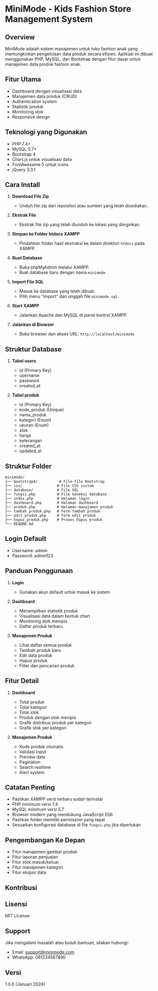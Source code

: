 # MiniMode - Kids Fashion Store Management System

## Overview

MiniMode adalah sistem manajemen untuk toko fashion anak yang memungkinkan pengelolaan data produk secara efisien. Aplikasi ini dibuat menggunakan PHP, MySQL, dan Bootstrap dengan fitur dasar untuk manajemen data produk fashion anak.

## Fitur Utama

- Dashboard dengan visualisasi data
- Manajemen data produk (CRUD)
- Authentication system
- Statistik produk
- Monitoring stok
- Responsive design

## Teknologi yang Digunakan

- PHP 7.4+
- MySQL 5.7+
- Bootstrap 4
- Chart.js untuk visualisasi data
- FontAwesome 5 untuk icons
- jQuery 3.3.1

## Cara Install

1. **Download File Zip**

   - Unduh file zip dari repositori atau sumber yang telah disediakan.

2. **Ekstrak File**

   - Ekstrak file zip yang telah diunduh ke lokasi yang diinginkan.

3. **Simpan ke Folder htdocs XAMPP**

   - Pindahkan folder hasil ekstraksi ke dalam direktori `htdocs` pada XAMPP.

4. **Buat Database**

   - Buka phpMyAdmin melalui XAMPP.
   - Buat database baru dengan nama `minimode`.

5. **Import File SQL**

   - Masuk ke database yang telah dibuat.
   - Pilih menu "Import" dan unggah file `minimode.sql`.

6. **Start XAMPP**

   - Jalankan Apache dan MySQL di panel kontrol XAMPP.

7. **Jalankan di Browser**
   - Buka browser dan akses URL: `http://localhost/minimode`

## Struktur Database

1. **Tabel users**

   - id (Primary Key)
   - username
   - password
   - created_at

2. **Tabel produk**
   - id (Primary Key)
   - kode_produk (Unique)
   - nama_produk
   - kategori (Enum)
   - ukuran (Enum)
   - stok
   - harga
   - keterangan
   - created_at
   - updated_at

## Struktur Folder

```
minimode/
├── bootstrap4/          # File-file Bootstrap
├── css/                # File CSS custom
├── database/           # File SQL
├── fungsi.php          # File koneksi database
├── index.php           # Halaman login
├── dashboard.php       # Halaman dashboard
├── produk.php          # Halaman manajemen produk
├── tambah_produk.php   # Form tambah produk
├── edit_produk.php     # Form edit produk
├── hapus_produk.php    # Proses hapus produk
└── README.md
```

## Login Default

- Username: admin
- Password: admin123

## Panduan Penggunaan

1. **Login**

   - Gunakan akun default untuk masuk ke sistem

2. **Dashboard**

   - Menampilkan statistik produk
   - Visualisasi data dalam bentuk chart
   - Monitoring stok menipis
   - Daftar produk terbaru

3. **Manajemen Produk**
   - Lihat daftar semua produk
   - Tambah produk baru
   - Edit data produk
   - Hapus produk
   - Filter dan pencarian produk

## Fitur Detail

1. **Dashboard**

   - Total produk
   - Total kategori
   - Total stok
   - Produk dengan stok menipis
   - Grafik distribusi produk per kategori
   - Grafik stok per kategori

2. **Manajemen Produk**
   - Kode produk otomatis
   - Validasi input
   - Preview data
   - Pagination
   - Search realtime
   - Alert system

## Catatan Penting

- Pastikan XAMPP versi terbaru sudah terinstal
- PHP minimum versi 7.4
- MySQL minimum versi 5.7
- Browser modern yang mendukung JavaScript ES6
- Pastikan folder memiliki permission yang tepat
- Sesuaikan konfigurasi database di file `fungsi.php` jika diperlukan

## Pengembangan Ke Depan

- Fitur manajemen gambar produk
- Fitur laporan penjualan
- Fitur stok masuk/keluar
- Fitur manajemen kategori
- Fitur ekspor data

## Kontribusi

## Lisensi

MIT License

## Support

Jika mengalami masalah atau butuh bantuan, silakan hubungi:

- Email: support@minimode.com
- WhatsApp: 081234567890

## Versi

1.0.0 (Januari 2024)
